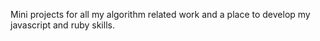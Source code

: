  Mini projects for all my algorithm related work and a place to develop
 my javascript and ruby skills.
  